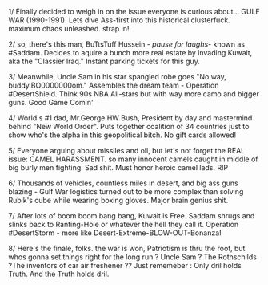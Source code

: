 1/ Finally decided to weigh in on the issue everyone is curious about... GULF WAR (1990-1991). Lets dive Ass-first into this historical clusterfuck. maximum chaos unleashed. strap in!

2/ so, there's this man, BuTtsTuff Hussein - *pause for laughs*- known as #Saddam. Decides to aquire a bunch more real estate by invading Kuwait, aka the "Classier Iraq." Instant parking tickets for this guy.

3/ Meanwhile, Uncle Sam in his star spangled robe goes "No way, buddy.BO0000000om." Assembles the dream team - Operation #DesertShield. Think 90s NBA All-stars but with way more camo and bigger guns. Good Game Comin'

4/ World's #1 dad, Mr.George HW Bush, President by day and mastermind behind "New World Order". Puts together coalition of 34 countries just to show who's the alpha in this geopolitical bitch. No gift cards allowed!

5/ Everyone arguing about missiles and oil, but let's not forget the REAL issue: CAMEL HARASSMENT. so many innocent camels caught in middle of big burly men fighting. Sad shit. Must honor heroic camel lads. RIP

6/ Thousands of vehicles, countless miles in desert, and big ass guns blazing - Gulf War logistics turned out to be more complex than solving Rubik's cube while wearing boxing gloves. Major brain genius shit.

7/ After lots of boom boom bang bang, Kuwait is Free. Saddam shrugs and slinks back to Ranting-Hole or whatever the hell they call it. Operation #DesertStorm - more like Desert-Extreme-BLOW-OUT-Bonanza!
 
8/ Here's the finale, folks. the war is won, Patriotism is thru the roof, but whos gonna set things right for the long run ? Uncle Sam ? The Rothschilds ?The inventors of car air freshener ?? Just rememeber : Only dril holds Truth. And the Truth holds dril.
